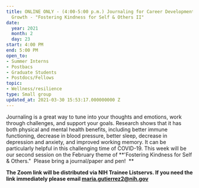 ```yaml
---
title: ONLINE ONLY - (4:00-5:00 p.m.) Journaling for Career Development and Personal
  Growth - "Fostering Kindness for Self & Others II"
date:
  year: 2021
  month: 2
  day: 23
start: 4:00 PM
end: 5:00 PM
open_to:
- Summer Interns
- Postbacs
- Graduate Students
- Postdocs/Fellows
topic:
- Wellness/resilience
type: Small group
updated_at: 2021-03-30 15:53:17.000000000 Z
---
```

Journaling is a great way to tune into your thoughts and emotions, work
through challenges, and support your goals. Research shows that it has
both physical and mental health benefits, including better immune
functioning, decrease in blood pressure, better sleep, decrease in
depression and anxiety, and improved working memory. It can be
particularly helpful in this challenging time of COVID-19. This week
will be our second session on the February theme of **\'Fostering
Kindness for Self &amp; Others.\"  Please bring a journal/paper and
pen!  **

**The Zoom link will be distributed via NIH Trainee Listservs. If you
need the link immediately please email maria.gutierrez2@nih.gov**
